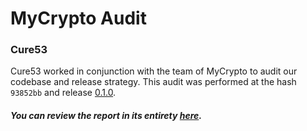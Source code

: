 # MyCrypto Audit

### Cure53
Cure53 worked in conjunction with the team of MyCrypto to audit our codebase and release strategy.
This audit was performed at the hash `93852bb` and release [0.1.0](https://github.com/MyCryptoHQ/MyCrypto/releases/tag/0.1.0).


##### You can review the report in its entirety [here](https://github.com/MyCryptoHQ/MyCrypto/files/1782316/MEW-01-report.pdf).